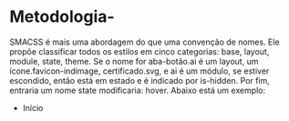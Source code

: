 # Metodologia-

SMACSS é mais uma abordagem do que uma convenção de nomes. Ele propõe classificar todos os estilos em cinco categorias: base, layout, module, state, theme. Se o nome for aba-botão.ai é um layout, um ícone.favicon-indimage, certificado.svg, e ai é um módulo, se estiver escondido, então está em estado e é indicado por is-hidden. Por fim, entraria um nome state modificaria: hover. Abaixo está um exemplo:

<div class="layout-header">
  <nav class="nav">
    <ul class="nav-list is-open">
      <li class="nav-item">Início</li>
    </ul>
  </nav>
</div>
